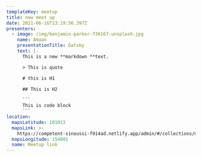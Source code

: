 ```yaml
---
templateKey: meetup
title: new meet up
date: 2021-06-16T13:19:56.397Z
presenters:
  - image: /img/benjamin-parker-736167-unsplash.jpg
    name: Amaan
    presentationTitle: Gatsby
    text: |-
      This is a new **markdown **text.

      > This is quote

      # this is H1

      ## This is H2

      ```
      This is code block
      ```
location:
  mapsLatitude: 101013
  mapsLink: >-
    https://competent-sinoussi-f914ad.netlify.app/admin/#/collections/meetups/new
  mapsLongitude: 154801
  name: Meetup link
---
```


